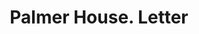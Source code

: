---
doi: 10.7916/D8F209PF
date_other: '1881'
date_other_textual: '1881'
form: correspondence
genre:
- Letters (correspondence)
name:
- Palmer House
object_in_context_url: https://biggert.cul.columbia.edu/items/view/ave_biggert_00233
subject_hierarchical_geographic:
- Chicago, Illinois, United States
subject_name:
- Palmer House
title: Palmer House. Letter
sort_title: Palmer House. Letter
call_number: ave_biggert_00233
coordinates:
- 41.83694444444445,-87.68472222222222
pid: ave_biggert_00233
identifiers: ave_biggert_00233
thumbnail: false
permalink: /biggert/ave_biggert_00233/
layout: iiif-image-page
---